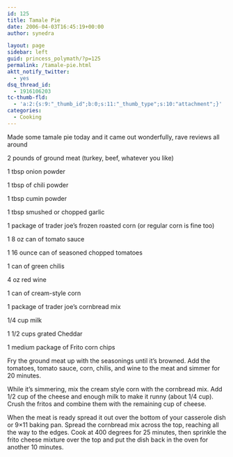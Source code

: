 ```yaml
---
id: 125
title: Tamale Pie
date: 2006-04-03T16:45:19+00:00
author: synedra

layout: page
sidebar: left
guid: princess_polymath/?p=125
permalink: /tamale-pie.html
aktt_notify_twitter:
  - yes
dsq_thread_id:
  - 1916106203
tc-thumb-fld:
  - 'a:2:{s:9:"_thumb_id";b:0;s:11:"_thumb_type";s:10:"attachment";}'
categories:
  - Cooking
---
```

Made some tamale pie today and it came out wonderfully, rave reviews all around
  
2 pounds of ground meat (turkey, beef, whatever you like)
  
1 tbsp onion powder
  
1 tbsp of chili powder
  
1 tbsp cumin powder
  
1 tbsp smushed or chopped garlic
  
1 package of trader joe&#8217;s frozen roasted corn (or regular corn is fine too)
  
1 8 oz can of tomato sauce
  
1 16 ounce can of seasoned chopped tomatoes
  
1 can of green chilis
  
4 oz red wine
  
1 can of cream-style corn
  
1 package of trader joe&#8217;s cornbread mix
  
1/4 cup milk
  
1 1/2 cups grated Cheddar
  
1 medium package of Frito corn chips
  
Fry the ground meat up with the seasonings until it&#8217;s browned. Add the tomatoes, tomato sauce, corn, chilis, and wine to the meat and simmer for 20 minutes.
  
While it&#8217;s simmering, mix the cream style corn with the cornbread mix. Add 1/2 cup of the cheese and enough milk to make it runny (about 1/4 cup). Crush the fritos and combine them with the remaining cup of cheese.
  
When the meat is ready spread it out over the bottom of your casserole dish or 9&#215;11 baking pan. Spread the cornbread mix across the top, reaching all the way to the edges. Cook at 400 degrees for 25 minutes, then sprinkle the frito cheese mixture over the top and put the dish back in the oven for another 10 minutes.